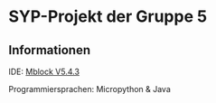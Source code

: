 
# SYP-Projekt der Gruppe 5
Informationen
---

IDE: [Mblock V5.4.3](https://s.mblock.cc/download/pc-windows)

Programmiersprachen: Micropython & Java
